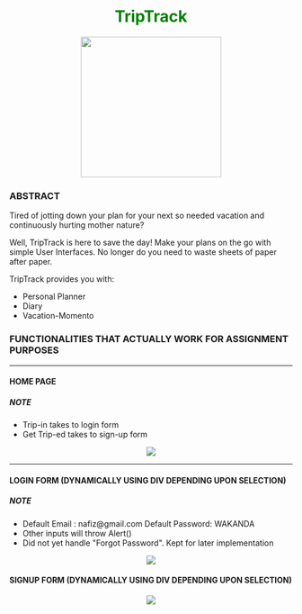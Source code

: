 <h1 align="center" style="color:green;"> TripTrack </h1>
<p align="center"><img src="https://icon-icons.com/icons2/706/PNG/512/sailing-boat_icon-icons.com_61838.png" width="250" height="250"></p>
<h3>ABSTRACT</h3>
<p> Tired of jotting down your plan for your next so needed vacation and continuously hurting mother nature?</p>
<p> Well, TripTrack is here to save the day! Make your plans on the go with simple User Interfaces. No longer do you need to waste sheets of paper after paper.</p>
<p> TripTrack provides you with:
 <ul>
  <li>Personal Planner</li>
  <li>Diary</li>
  <li>Vacation-Momento</li>
 </ul>
</p>
<h3> FUNCTIONALITIES THAT ACTUALLY WORK FOR ASSIGNMENT PURPOSES </h4>
<hr>
<h4> HOME PAGE </h4>
<h5> NOTE </h5>
<ul>
 <li> Trip-in takes to login form </li>
 <li> Get Trip-ed takes to sign-up form </li>
</ul>
<p align="center"><img src="https://user-images.githubusercontent.com/24278948/47955201-4e957c80-dfbe-11e8-80b4-16d7e2a329a3.JPG"></p>
<hr>
<h4> LOGIN FORM (DYNAMICALLY USING DIV DEPENDING UPON SELECTION) </h4>
<h5> NOTE </h5>
<ul>
 <li> Default Email : nafiz@gmail.com Default Password: WAKANDA</li>
 <li> Other inputs will throw Alert() </li>
 <li> Did not yet handle "Forgot Password". Kept for later implementation </li>
</ul>
<p align="center"><img src="https://user-images.githubusercontent.com/24278948/47955219-b0ee7d00-dfbe-11e8-8799-4d9bdc8941ba.JPG"></p>
<h4> SIGNUP FORM (DYNAMICALLY USING DIV DEPENDING UPON SELECTION) </h4>
<p align="center"><img src="https://user-images.githubusercontent.com/24278948/47955249-396d1d80-dfbf-11e8-8522-a20b7269a3d2.JPG"></p>
